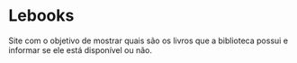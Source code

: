 # Lebooks
Site com o objetivo de mostrar quais são os livros que a biblioteca possui e informar se ele está disponível ou não.
